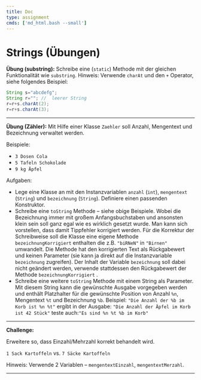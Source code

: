 ```yaml
---
title: Doc
type: assignment
cmds: ['md_html.bash --small']
---
```


# Strings (Übungen)



**Übung (substring):**
Schreibe eine (`static`) Methode mit der gleichen Funktionalität wie `substring`. Hinweis: Verwende `charAt` und den `+` Operator, siehe folgendes Beispiel:

```java
String s="abcdefg";
String r=""; //  leerer String
r=r+s.charAt(2);
r=r+s.charAt(3);
```



---

**Übung (Zähler):**
Mit Hilfe einer Klasse `Zaehler` soll Anzahl, Mengentext und Bezeichnung verwaltet werden.

Beispiele: 


- `3 Dosen Cola`
- `5 Tafeln Schokolade`
- `9 kg Äpfel`


Aufgaben:

- Lege eine Klasse an mit den Instanzvariablen `anzahl` (`int`), `mengentext` (`String`) und `bezeichnung` (`String`).
Definiere einen passenden Konstruktor.
- Schreibe eine `toString` Methode – siehe obige Beispiele. Wobei die Bezeichnung immer mit großem Anfangsbuchstaben und ansonsten klein sein soll ganz egal wie es wirklich gesetzt wurde. Man kann sich vorstellen, dass damit Tippfehler korrigiert werden.
Für die Korrektur der Schreibweise soll die Klasse eine eigene Methode `bezeichnungKorrigiert` enthalten die z.B. `"biRNeN"` in `"Birnen"` umwandelt. Die Methode hat den korrigierten Text als Rückgabewert und keinen Parameter (sie kann ja direkt auf die Instanzvariable `bezeichnung` zugreifen). Der Inhalt der Variable `bezeichnung` soll dabei nicht geändert werden, verwende stattdessen den Rückgabewert der Methode `bezeichnungKorrigiert` .
- Schreibe eine weitere `toString` Methode mit einem String als Parameter. Mit diesem String kann die gewünschte Ausgabe vorgegeben werden und enthält Platzhalter für die gewünschte Position von Anzahl `%n`, Mengentext `%t` und Bezeichnung `%b`. 
  Beispiel: `"Die Anzahl der %b im Korb ist %n %t"`
  ergibt in der Ausgabe: `"Die Anzahl der Äpfel im Korb ist 42 Stück"`
  teste auch:`"Es sind %n %t %b im Korb"`

---

**Challenge:**

Erweitere so, dass Einzahl/Mehrzahl korrekt behandelt wird. 

`1 Sack Kartoffeln` vs. `7 Säcke Kartoffeln`

Hinweis: Verwende 2 Variablen – `mengentextEinzahl`, `mengentextMerzahl`.

---


